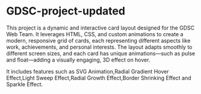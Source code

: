 # GDSC-project-updated
This project is a dynamic and interactive card layout designed for the GDSC Web Team. It leverages HTML, CSS, and custom animations to create a modern, responsive grid of cards, each representing different aspects like work, achievements, and personal interests. The layout adapts smoothly to different screen sizes, and each card has unique animations—such as pulse and float—adding a visually engaging, 3D effect on hover.

It includes features such as SVG Animation,Radial Gradient Hover Effect,Light Sweep Effect,Radial Growth Effect,Border Shrinking Effect and Sparkle Effect.
 
